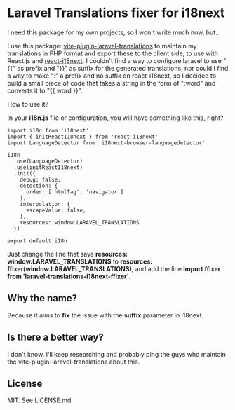 # Laravel Translations fixer for i18next

I need this package for my own projects, so I won't write much now, but...

I use this package: [vite-plugin-laravel-translations](https://www.npmjs.com/package/vite-plugin-laravel-translations) to maintain my translations in PHP format and export these to the client side, to use with React.js and [react-i18next](https://react.i18next.com/). I couldn't find a way to configure laravel to use "{{" as prefix and "}}" as suffix for the generated translations, nor could I find a way to make ":" a prefix and no suffix on react-i18next, so I decided to build a small piece of code that takes a string in the form of ":word" and converts it to "{{ word }}".

How to use it?

In your **i18n.js** file or configuration, you will have something like this, right?

```
import i18n from 'i18next'
import { initReactI18next } from 'react-i18next'
import LanguageDetector from 'i18next-browser-languagedetector'

i18n
  .use(LanguageDetector)
  .use(initReactI18next)
  .init({
    debug: false,
    detection: {
      order: ['htmlTag', 'navigator']
    },
    interpolation: {
      escapeValue: false,
    },
    resources: window.LARAVEL_TRANSLATIONS
  })

export default i18n
```

Just change the line that says **resources: window.LARAVEL_TRANSLATIONS** to **resources: ffixer(window.LARAVEL_TRANSLATIONS)**, and add the line **import ffixer from 'laravel-translations-i18next-ffixer'**.

## Why the name?

Because it aims to **fix** the issue with the **suffix** parameter in i18next.

## Is there a better way?

I don't know. I'll keep researching and probably ping the guys who maintain the vite-plugin-laravel-translations about this.

## License

MIT. See LICENSE.md
